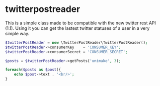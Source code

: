 twitterpostreader
=================

This is a simple class made to be compatible with the new twitter rest API (1.1). Using it you can get
the lastest twitter statuses of a user in a very simple way.

```php
$twitterPostReader = new \TwitterPostReader\TwitterPostReader();
$twitterPostReader->consumerKey    = 'CONSUMER_KEY';
$twitterPostReader->consumerSecret = 'CONSUMER_SECRET';

$posts = $twitterPostReader->getPosts('unimake', 3);

foreach($posts as $post){
	echo $post->text . '<br/>';
}
```